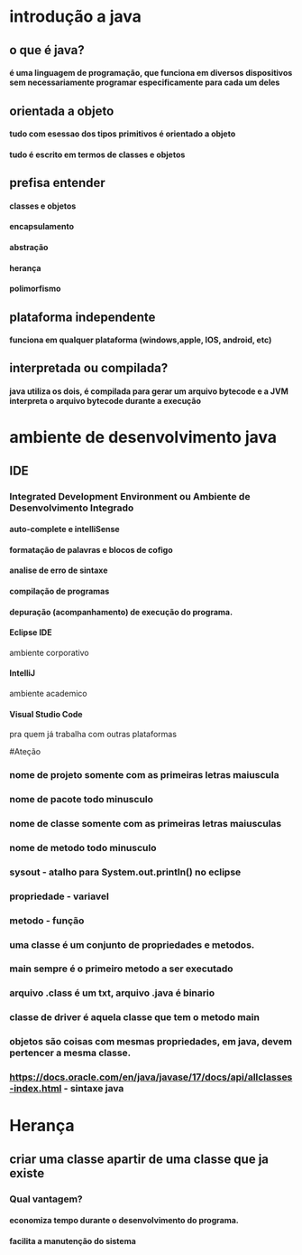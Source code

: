 # introdução a java
## o que é java?
#### é uma linguagem de programação, que funciona em diversos dispositivos sem necessariamente programar especificamente para cada um deles

## orientada a objeto
#### tudo com esessao dos tipos primitivos é orientado a objeto
#### tudo é escrito em termos de classes e objetos

## prefisa entender
#### classes e objetos
#### encapsulamento
#### abstração 
#### herança 
#### polimorfismo

## plataforma independente
#### funciona em qualquer plataforma (windows,apple, IOS, android, etc)

## interpretada ou compilada?
#### java utiliza os dois, é compilada para gerar um arquivo bytecode e a JVM interpreta o arquivo bytecode durante a execução 

# ambiente de desenvolvimento java
## IDE 
### Integrated Development Environment ou Ambiente de Desenvolvimento Integrado
#### auto-complete e intelliSense
#### formatação de palavras e blocos de cofigo
#### analise de erro de sintaxe
#### compilação de programas
#### depuração (acompanhamento) de execução do programa.

#### Eclipse IDE
ambiente corporativo 
#### IntelliJ
ambiente academico 
#### Visual Studio Code
pra quem já trabalha com outras plataformas 

#Ateção
### nome de projeto somente com as primeiras letras maiuscula
### nome de pacote todo minusculo
### nome de classe somente com as primeiras letras maiusculas
### nome de metodo todo minusculo

### sysout - atalho para System.out.println() no eclipse

### propriedade - variavel
### metodo - função

### uma classe é um conjunto de propriedades e metodos.
### main sempre é o primeiro metodo a ser executado
### arquivo .class é um txt, arquivo .java é binario
### classe de driver é aquela classe que tem o metodo main
### objetos são coisas com mesmas propriedades, em java, devem pertencer a mesma classe.
### https://docs.oracle.com/en/java/javase/17/docs/api/allclasses-index.html - sintaxe java

# Herança
## criar uma classe apartir de uma classe que ja existe
### Qual vantagem?
#### economiza tempo durante o desenvolvimento do programa.
#### facilita a manutenção do sistema

